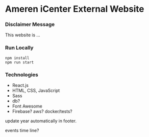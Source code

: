 # Ameren iCenter External Website

### Disclaimer Message

This website is ...

### Run Locally

```
npm install
npm run start
```

### Technologies

- React.js
- HTML, CSS, JavaScript
- Sass
- db?
- Font Awesome
- Firebase? aws? docker/tests?

update year automatically in footer.

events time line?
